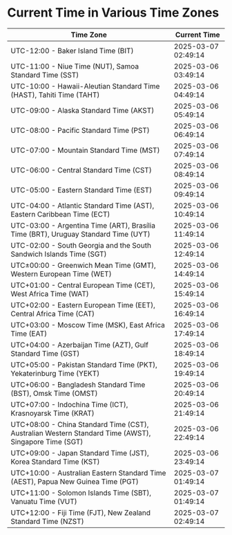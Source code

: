 # Current Time in Various Time Zones

| Time Zone | Current Time |
|-----------|--------------|
| UTC-12:00 - Baker Island Time (BIT) | 2025-03-07 02:49:14 |
| UTC-11:00 - Niue Time (NUT), Samoa Standard Time (SST) | 2025-03-06 03:49:14 |
| UTC-10:00 - Hawaii-Aleutian Standard Time (HAST), Tahiti Time (TAHT) | 2025-03-06 04:49:14 |
| UTC-09:00 - Alaska Standard Time (AKST) | 2025-03-06 05:49:14 |
| UTC-08:00 - Pacific Standard Time (PST) | 2025-03-06 06:49:14 |
| UTC-07:00 - Mountain Standard Time (MST) | 2025-03-06 07:49:14 |
| UTC-06:00 - Central Standard Time (CST) | 2025-03-06 08:49:14 |
| UTC-05:00 - Eastern Standard Time (EST) | 2025-03-06 09:49:14 |
| UTC-04:00 - Atlantic Standard Time (AST), Eastern Caribbean Time (ECT) | 2025-03-06 10:49:14 |
| UTC-03:00 - Argentina Time (ART), Brasília Time (BRT), Uruguay Standard Time (UYT) | 2025-03-06 11:49:14 |
| UTC-02:00 - South Georgia and the South Sandwich Islands Time (SGT) | 2025-03-06 12:49:14 |
| UTC±00:00 - Greenwich Mean Time (GMT), Western European Time (WET) | 2025-03-06 14:49:14 |
| UTC+01:00 - Central European Time (CET), West Africa Time (WAT) | 2025-03-06 15:49:14 |
| UTC+02:00 - Eastern European Time (EET), Central Africa Time (CAT) | 2025-03-06 16:49:14 |
| UTC+03:00 - Moscow Time (MSK), East Africa Time (EAT) | 2025-03-06 17:49:14 |
| UTC+04:00 - Azerbaijan Time (AZT), Gulf Standard Time (GST) | 2025-03-06 18:49:14 |
| UTC+05:00 - Pakistan Standard Time (PKT), Yekaterinburg Time (YEKT) | 2025-03-06 19:49:14 |
| UTC+06:00 - Bangladesh Standard Time (BST), Omsk Time (OMST) | 2025-03-06 20:49:14 |
| UTC+07:00 - Indochina Time (ICT), Krasnoyarsk Time (KRAT) | 2025-03-06 21:49:14 |
| UTC+08:00 - China Standard Time (CST), Australian Western Standard Time (AWST), Singapore Time (SGT) | 2025-03-06 22:49:14 |
| UTC+09:00 - Japan Standard Time (JST), Korea Standard Time (KST) | 2025-03-06 23:49:14 |
| UTC+10:00 - Australian Eastern Standard Time (AEST), Papua New Guinea Time (PGT) | 2025-03-07 01:49:14 |
| UTC+11:00 - Solomon Islands Time (SBT), Vanuatu Time (VUT) | 2025-03-07 01:49:14 |
| UTC+12:00 - Fiji Time (FJT), New Zealand Standard Time (NZST) | 2025-03-07 02:49:14 |
